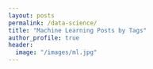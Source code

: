 ```yaml
---
layout: posts
permalink: /data-science/
title: "Machine Learning Posts by Tags"
author_profile: true
header:
  image: "/images/ml.jpg"
---
```

